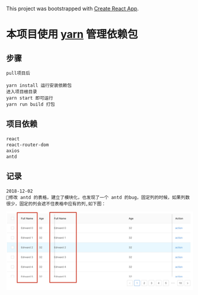 This project was bootstrapped with [Create React App](https://github.com/facebook/create-react-app).

# 本项目使用 [yarn](https://yarn.bootcss.com/) 管理依赖包

## 步骤

    pull项目后

    yarn install 运行安装依赖包
    进入项目根目录
    yarn start 即可运行
    yarn run build 打包

## 项目依赖

    react
    react-router-dom
    axios
    antd

## 记录

    2018-12-02
    修改 antd 的表格，建立了模块化，也发现了一个 antd 的bug，固定列的时候，如果列数很少，固定的列会遮不住表格中应有的列,如下图：

![blockchain](./readme/table-error.jpg)